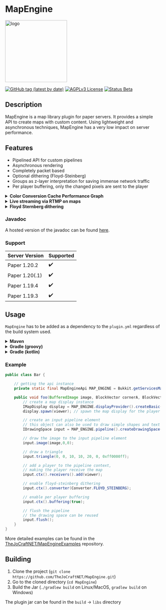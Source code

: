 # MapEngine

<img src="https://imgur.com/x3tR7jb.png" alt="logo" width="200">

[![GitHub tag (latest by date)](https://img.shields.io/github/v/tag/TheJoCraftNET/MapEngine?style=flat-square)](#)
[![AGPLv3 License](https://img.shields.io/badge/License-AGPL%20v3-yellow.svg?style=flat-square)](https://opensource.org/license/agpl-v3/)
[![Status Beta](https://img.shields.io/badge/Status-Beta-orange?style=flat-square)](#)

## Description

MapEngine is a map library plugin for paper servers. It provides a simple API to create maps with custom content.
Using lightweight and asynchronous techniques, MapEngine has a very low impact on server performance.

## Features

- Pipelined API for custom pipelines
- Asynchronous rendering
- Completely packet based
- Optional dithering (Floyd-Steinberg)
- Groups as z-layer interpretation for saving immense network traffic
- Per player buffering, only the changed pixels are sent to the player

<details>
<summary><strong>Color Conversion Cache Performance Graph</strong></summary>

![Performance Graph](https://i.imgur.com/TtVSqyq.png)

</details>

<details>
<summary><strong>Live streaming via RTMP on maps</strong></summary>
This is an example of a live stream on a map. The stream is played on a 7x4 map array.
The Stream source is 1920x1080@20 streamed with OBS.

[![Watch it here](https://i.imgur.com/h1e9ROE.png)](https://youtu.be/5tg_DX84eLw)

</details>

<details>
<summary><strong>Floyd Sternberg dithering</strong></summary>
This is an example of a map with Floyd-Steinberg dithering enabled. The stream is played on a 7x4 map array.
The Stream source is 1920x1080@20 streamed with OBS.

[![Watch it here](https://i.imgur.com/Q8Jg0oo.png)](https://youtu.be/b2wxlgllsQs)

</details>

### Javadoc

A hosted version of the javadoc can be found [here](https://mapengine.finndohrmann.de/javadoc/).

### Support

| Server Version | Supported |
|----------------|-----------|
| Paper 1.20.2   | ✔️        |
| Paper 1.20(.1) | ✔️        |
| Paper 1.19.4   | ✔️        |
| Paper 1.19.3   | ✔️        |

## Usage

`MapEngine` has to be added as a dependency to the `plugin.yml` regardless of the build system used.

<details>
<summary><strong>Maven</strong></summary>

```xml
<repositories>
    <repository>
        <id>tjcserver</id>
        <url>https://repo.thejocraft.net/releases/</url>
    </repository>
</repositories>
```

```xml
<dependencies>
    <dependency>
        <groupId>de.pianoman911</groupId>
        <artifactId>mapengine-api</artifactId>
        <version>1.6.2</version>
        <scope>provided</scope>
    </dependency>
</dependencies>
```
</details>


<details>
<summary><strong>Gradle (groovy)</strong></summary>

```groovy
repositories {
    maven {
        url = 'https://repo.thejocraft.net/releases/'
        name = 'tjcserver'
    }
}

dependencies {
    compileOnly 'de.pianoman911:mapengine-api:1.6.2'
}
```

</details>

<details>
<summary><strong>Gradle (kotlin)</strong></summary>

```kotlin
repositories {
    maven("https://repo.thejocraft.net/releases/") {
        name = "tjcserver"
    }
}

dependencies {
    compileOnly("de.pianoman911:mapengine-api:1.6.2")
}
```

</details>

### Example

```java
public class Bar {

    // getting the api instance
    private static final MapEngineApi MAP_ENGINE = Bukkit.getServicesManager().load(MapEngineApi.class);

    public void foo(BufferedImage image, BlockVector cornerA, BlockVector cornerB, BlockFace facing, Player viewer) {
        // create a map display instance
        IMapDisplay display = MAP_ENGINE.displayProvider().createBasic(cornerA, cornerB, facing);
        display.spawn(viewer); // spawn the map display for the player

        // create an input pipeline element
        // this object can also be used to draw simple shapes and text
        IDrawingSpace input = MAP_ENGINE.pipeline().createDrawingSpace(display);

        // draw the image to the input pipeline element
        input.image(image,0,0);

        // draw a triangle
        input.triangle(0, 0, 10, 10, 20, 0, 0xff0000ff);

        // add a player to the pipeline context,
        // making the player receive the map
        input.ctx().receivers().add(viewer);

        // enable floyd-steinberg dithering
        input.ctx().converter(Converter.FLOYD_STEINBERG);

        // enable per player buffering
        input.ctx().buffering(true);

        // flush the pipeline
        // the drawing space can be reused
        input.flush();
    }
}
```

More detailed examples can be found in
the [TheJoCraftNET/MapEngineExamples](https://github.com/TheJoCraftNET/MapEngineExamples) repository.

## Building

1. Clone the project (`git clone https://github.com/TheJoCraftNET/MapEngine.git`)
2. Go to the cloned directory (`cd MapEngine`)
3. Build the Jar (`./gradlew build` on Linux/MacOS, `gradlew build` on Windows)

The plugin jar can be found in the `build` → `libs` directory
